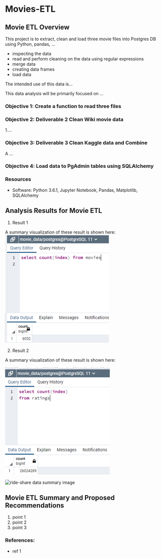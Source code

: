 # Movies-ETL

## Movie ETL Overview

This project is to extract, clean and load three movie files into Postgres DB using Python, pandas, ...
* inspecting the data
* read and perform cleaning on the data using regular expressions
* merge data
* creating data frames
* load data 



The intended use of this data is...

This data analysis will be primarily focused on ...

### Objective 1: Create a function to read three files

### Objective 2: Deliverable 2 Clean Wiki movie data
1....

### Objective 3: Deliverable 3 Clean Kaggle data and Combine
A ...
### Objective 4: Load data to PgAdmin tables using SQLAlchemy
### Resources
- Software: Python 3.6.1, Jupyter Notebook, Pandas, Matplotlib, SQLAlchemy

## Analysis Results for Movie ETL
1. Result 1

A summary visualization of these result is shown here:
![movie query image](/Resources/movie_query.png)

2. Result 2

A summary visualization of these result is shown here:


![rating image](/Resources/rating_query.png)



![ride-share data summary image](/Resources/fares_by_city_type_by_wk_mth_multi_line_chart.png)


## Movie ETL Summary and Proposed Recommendations
1. point 1
2. point 2
3. point 3



### References:
* ref 1
